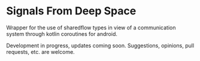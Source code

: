 # Signals From Deep Space
Wrapper for the use of sharedflow types in view of a communication system through kotlin coroutines for android.

Development in progress, updates coming soon.
Suggestions, opinions, pull requests, etc. are welcome.
